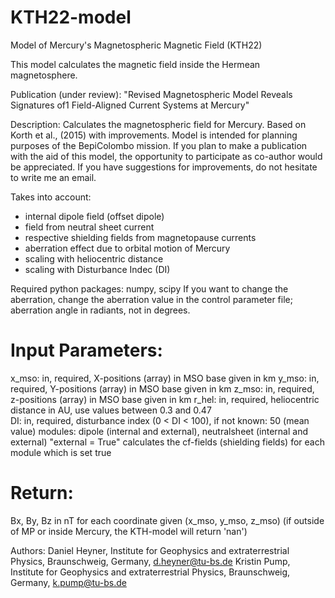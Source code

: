 # KTH22-model
Model of Mercury's Magnetospheric Magnetic Field (KTH22) 

This model calculates the magnetic field inside the Hermean magnetosphere. 

Publication (under review): "Revised Magnetospheric Model Reveals Signatures of1
Field-Aligned Current Systems at Mercury" 

Description:
Calculates the magnetospheric field for Mercury. Based on Korth et al., (2015) with  improvements.
Model is intended for planning purposes of the BepiColombo mission. 
If you plan to make a publication with the aid of this model, the opportunity to participate as co-author
would be appreciated. 
If you have suggestions for improvements, do not hesitate to write me an email.
     
Takes into account:
- internal dipole field (offset dipole)
- field from neutral sheet current
- respective shielding fields from magnetopause currents
- aberration effect due to orbital motion of Mercury
- scaling with heliocentric distance
- scaling with Disturbance Indec (DI)


Required python packages: numpy, scipy
If you want to change the aberration, change the aberration value in the control parameter file; aberration angle in radiants, not in degrees. 

# Input Parameters:
x_mso: in, required, X-positions (array) in MSO base given in km
y_mso: in, required, Y-positions (array) in MSO base given in km
z_mso: in, required, z-positions (array) in MSO base given in km
r_hel: in, required, heliocentric distance in AU, use values between 0.3 and 0.47  
DI: in, required, disturbance index (0 < DI < 100), if not known:  50 (mean value) 
modules: dipole (internal and external), neutralsheet (internal and external)
"external = True" calculates the cf-fields (shielding fields) for each module which is set true
 
# Return: 
 Bx, By, Bz in nT for each coordinate given (x_mso, y_mso, z_mso)
(if outside of MP or inside Mercury, the KTH-model will return 'nan')
    
      
Authors:
Daniel Heyner, Institute for Geophysics and extraterrestrial Physics, Braunschweig, Germany, d.heyner@tu-bs.de
Kristin Pump, Institute for Geophysics and extraterrestrial Physics, Braunschweig, Germany, k.pump@tu-bs.de
